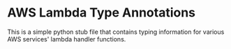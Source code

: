 # AWS Lambda Type Annotations

This is a simple python stub file that contains typing information for various AWS services' lambda handler functions. 
